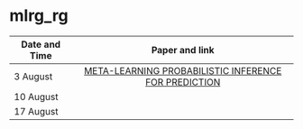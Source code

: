 # mlrg_rg

| Date and Time   |      Paper and link      |
|-----------------|:-------------:|
| 3 August  |  [META-LEARNING PROBABILISTIC INFERENCE FOR PREDICTION](https://arxiv.org/pdf/1805.09921.pdf) |
| 10 August |       |
| 17 August |  |
